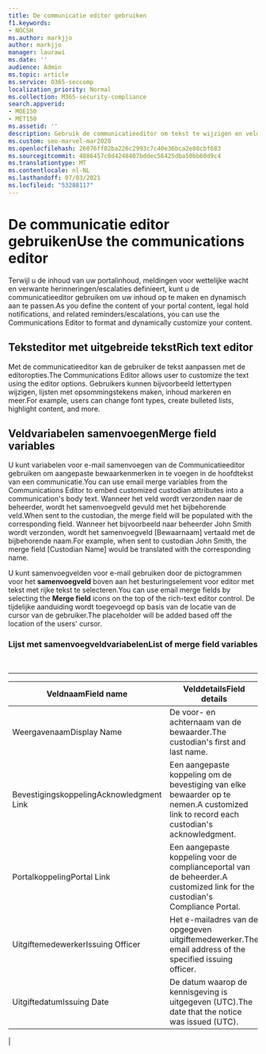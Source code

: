 ```yaml
---
title: De communicatie editor gebruiken
f1.keywords:
- NOCSH
ms.author: markjjo
author: markjjo
manager: laurawi
ms.date: ''
audience: Admin
ms.topic: article
ms.service: O365-seccomp
localization_priority: Normal
ms.collection: M365-security-compliance
search.appverid:
- MOE150
- MET150
ms.assetid: ''
description: Gebruik de communicatieeditor om tekst te wijzigen en veldvariabelen samen te voegen bij het opmaken van uw inhoud.
ms.custom: seo-marvel-mar2020
ms.openlocfilehash: 26076ff82ba226c2993c7c40e36bca2e08cbf683
ms.sourcegitcommit: 4886457c0d4248407bddec56425dba50bb60d9c4
ms.translationtype: MT
ms.contentlocale: nl-NL
ms.lasthandoff: 07/03/2021
ms.locfileid: "53288117"
---
```

# <a name="use-the-communications-editor"></a><span data-ttu-id="6b431-103">De communicatie editor gebruiken</span><span class="sxs-lookup"><span data-stu-id="6b431-103">Use the communications editor</span></span>

<span data-ttu-id="6b431-104">Terwijl u de inhoud van uw portalinhoud, meldingen voor wettelijke wacht en verwante herinneringen/escalaties definieert, kunt u de communicatieeditor gebruiken om uw inhoud op te maken en dynamisch aan te passen.</span><span class="sxs-lookup"><span data-stu-id="6b431-104">As you define the content of your portal content, legal hold notifications, and related reminders/escalations, you can use the Communications Editor to format and dynamically customize your content.</span></span>

## <a name="rich-text-editor"></a><span data-ttu-id="6b431-105">Teksteditor met uitgebreide tekst</span><span class="sxs-lookup"><span data-stu-id="6b431-105">Rich text editor</span></span>

<span data-ttu-id="6b431-106">Met de communicatieeditor kan de gebruiker de tekst aanpassen met de editoropties.</span><span class="sxs-lookup"><span data-stu-id="6b431-106">The Communications Editor allows user to customize the text using the editor options.</span></span> <span data-ttu-id="6b431-107">Gebruikers kunnen bijvoorbeeld lettertypen wijzigen, lijsten met opsommingstekens maken, inhoud markeren en meer.</span><span class="sxs-lookup"><span data-stu-id="6b431-107">For example, users can change font types, create bulleted lists, highlight content, and more.</span></span>

## <a name="merge-field-variables"></a><span data-ttu-id="6b431-108">Veldvariabelen samenvoegen</span><span class="sxs-lookup"><span data-stu-id="6b431-108">Merge field variables</span></span>

<span data-ttu-id="6b431-109">U kunt variabelen voor e-mail samenvoegen van de Communicatieeditor gebruiken om aangepaste bewaarkenmerken in te voegen in de hoofdtekst van een communicatie.</span><span class="sxs-lookup"><span data-stu-id="6b431-109">You can use email merge variables from the Communications Editor to embed customized custodian attributes into a communication's body text.</span></span> <span data-ttu-id="6b431-110">Wanneer het veld wordt verzonden naar de beheerder, wordt het samenvoegveld gevuld met het bijbehorende veld.</span><span class="sxs-lookup"><span data-stu-id="6b431-110">When sent to the custodian, the merge field will be populated with the corresponding field.</span></span> <span data-ttu-id="6b431-111">Wanneer het bijvoorbeeld naar beheerder John Smith wordt verzonden, wordt het samenvoegveld [Bewaarnaam] vertaald met de bijbehorende naam.</span><span class="sxs-lookup"><span data-stu-id="6b431-111">For example, when sent to custodian John Smith, the merge field [Custodian Name] would be translated with the corresponding name.</span></span>

<span data-ttu-id="6b431-112">U kunt samenvoegvelden voor e-mail gebruiken door de pictogrammen voor het **samenvoegveld** boven aan het besturingselement voor editor met tekst met rijke tekst te selecteren.</span><span class="sxs-lookup"><span data-stu-id="6b431-112">You can use email merge fields by selecting the **Merge field** icons on the top of the rich-text editor control.</span></span> <span data-ttu-id="6b431-113">De tijdelijke aanduiding wordt toegevoegd op basis van de locatie van de cursor van de gebruiker.</span><span class="sxs-lookup"><span data-stu-id="6b431-113">The placeholder will be added based off the location of the users' cursor.</span></span>

### <a name="list-of-merge-field-variables"></a><span data-ttu-id="6b431-114">Lijst met samenvoegveldvariabelen</span><span class="sxs-lookup"><span data-stu-id="6b431-114">List of merge field variables</span></span>

<br>

****

|<span data-ttu-id="6b431-115">Veldnaam</span><span class="sxs-lookup"><span data-stu-id="6b431-115">Field name</span></span>|<span data-ttu-id="6b431-116">Velddetails</span><span class="sxs-lookup"><span data-stu-id="6b431-116">Field details</span></span>|
|---|---|
|<span data-ttu-id="6b431-117">Weergavenaam</span><span class="sxs-lookup"><span data-stu-id="6b431-117">Display Name</span></span>|<span data-ttu-id="6b431-118">De voor- en achternaam van de bewaarder.</span><span class="sxs-lookup"><span data-stu-id="6b431-118">The custodian's first and last name.</span></span>|
|<span data-ttu-id="6b431-119">Bevestigingskoppeling</span><span class="sxs-lookup"><span data-stu-id="6b431-119">Acknowledgment Link</span></span>|<span data-ttu-id="6b431-120">Een aangepaste koppeling om de bevestiging van elke bewaarder op te nemen.</span><span class="sxs-lookup"><span data-stu-id="6b431-120">A customized link to record each custodian's acknowledgment.</span></span>|
|<span data-ttu-id="6b431-121">Portalkoppeling</span><span class="sxs-lookup"><span data-stu-id="6b431-121">Portal Link</span></span>|<span data-ttu-id="6b431-122">Een aangepaste koppeling voor de complianceportal van de beheerder.</span><span class="sxs-lookup"><span data-stu-id="6b431-122">A customized link for the custodian's Compliance Portal.</span></span>|
|<span data-ttu-id="6b431-123">Uitgiftemedewerker</span><span class="sxs-lookup"><span data-stu-id="6b431-123">Issuing Officer</span></span>|<span data-ttu-id="6b431-124">Het e-mailadres van de opgegeven uitgiftemedewerker.</span><span class="sxs-lookup"><span data-stu-id="6b431-124">The email address of the specified issuing officer.</span></span>|
|<span data-ttu-id="6b431-125">Uitgiftedatum</span><span class="sxs-lookup"><span data-stu-id="6b431-125">Issuing Date</span></span>|<span data-ttu-id="6b431-126">De datum waarop de kennisgeving is uitgegeven (UTC).</span><span class="sxs-lookup"><span data-stu-id="6b431-126">The date that the notice was issued (UTC).</span></span>|
|
